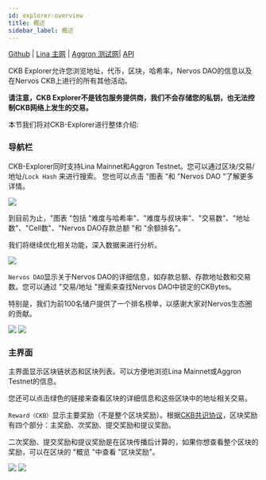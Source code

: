 ```yaml
---
id: explorer-overview
title: 概述
sidebar_label: 概述
---
```


[Github](https://github.com/nervosnetwork/ckb-explorer) | [Lina 主网](https://explorer.nervos.org/) | [Aggron 测试网](https://explorer.nervos.org/aggron/)| [API](https://nervosnetwork.github.io/ckb-explorer/public/api_doc.html#introduction)

CKB Explorer允许您浏览地址，代币，区块，哈希率，Nervos DAO的信息以及在Nervos CKB上进行的所有其他活动。

**请注意，CKB Explorer不是钱包服务提供商，我们不会存储您的私钥，也无法控制CKB网络上发生的交易。**

本节我们将对CKB-Explorer进行整体介绍:

### 导航栏

CKB-Explorer同时支持Lina Mainnet和Aggron Testnet。您可以通过区块/交易/地址/`Lock Hash` 来进行搜索。
您也可以点击 "图表 "和 "Nervos DAO "了解更多详情。

![](/img/explorer/navigation.png)

到目前为止，"图表 "包括 "难度与哈希率"、"难度与叔块率"、"交易数"、"地址数"、"Cell数"、"Nervos DAO存款总额 "和 "余额排名"。

我们将继续优化相关功能，深入数据来进行分析。


![](/img/explorer/charts.png)

`Nervos DAO`显示关于Nervos DAO的详细信息，如存款总额、存款地址数和交易数。您可以通过 "交易/地址 "搜索来查找Nervos DAO中锁定的CKBytes。

特别是，我们为前100名储户提供了一个排名榜单，以感谢大家对Nervos生态圈的贡献。

![](/img/explorer/nervosdao1.png)
![](/img/explorer/nervosdao2.png)

### 主界面

主界面显示区块链状态和区块列表。可以方便地浏览Lina Mainnet或Aggron Testnet的信息。

您还可以点击绿色的链接来查看区块的详细信息和这些区块中的地址相关交易。

  `Reward（CKB）`显示主要奖励（不是整个区块奖励）。根据[CKB共识协议](https://github.com/nervosnetwork/rfcs/blob/master/rfcs/0020-ckb-consensus-protocol/0020-ckb-consensus-protocol.md)，区块奖励有四个部分：主奖励、次奖励、提交奖励和提议奖励。

二次奖励、提交奖励和提议奖励是在区块传播后计算的，如果你想查看整个区块的奖励，可以在区块的 "概览 "中查看 "区块奖励"。

![](/img/explorer/block1.png)
![](/img/explorer/block2.png)
